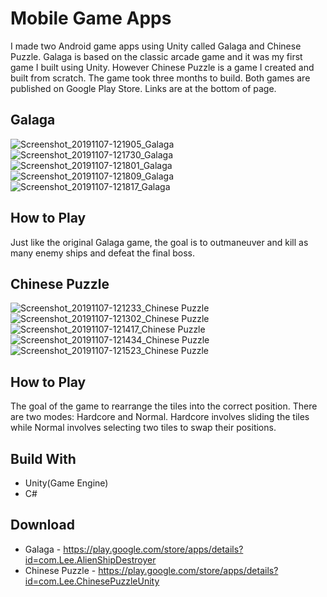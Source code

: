 # Mobile Game Apps
I made two Android game apps using Unity called Galaga and Chinese Puzzle. Galaga is based on the classic arcade game and it was my first game I built using Unity. However Chinese Puzzle is a game I created and built from scratch. The game took three months to build. Both games are published on Google Play Store. Links are at the bottom of page.

## Galaga
![Screenshot_20191107-121905_Galaga](https://user-images.githubusercontent.com/13184429/68429660-5e144c00-0163-11ea-8508-4605d5648041.jpg)
![Screenshot_20191107-121730_Galaga](https://user-images.githubusercontent.com/13184429/68429241-8e0f1f80-0162-11ea-8912-a628fc6991a2.jpg)
![Screenshot_20191107-121801_Galaga](https://user-images.githubusercontent.com/13184429/68429248-8f404c80-0162-11ea-871f-dd952b98fafa.jpg)
![Screenshot_20191107-121809_Galaga](https://user-images.githubusercontent.com/13184429/68429245-8ea7b600-0162-11ea-9c33-9da58f587921.jpg)
![Screenshot_20191107-121817_Galaga](https://user-images.githubusercontent.com/13184429/68429247-8f404c80-0162-11ea-9316-d35c2779f69d.jpg)
## How to Play
Just like the original Galaga game, the goal is to outmaneuver and kill as many enemy ships and defeat the final boss.

## Chinese Puzzle
![Screenshot_20191107-121233_Chinese Puzzle](https://user-images.githubusercontent.com/13184429/68429152-69b34300-0162-11ea-92d6-a28fc14b4e5f.jpg)
![Screenshot_20191107-121302_Chinese Puzzle](https://user-images.githubusercontent.com/13184429/68429151-69b34300-0162-11ea-96a0-24d0a7c3d15b.jpg)
![Screenshot_20191107-121417_Chinese Puzzle](https://user-images.githubusercontent.com/13184429/68429147-691aac80-0162-11ea-9847-3f95edb0ca52.jpg)
![Screenshot_20191107-121434_Chinese Puzzle](https://user-images.githubusercontent.com/13184429/68429148-691aac80-0162-11ea-9e9a-f23cd33c4559.jpg)
![Screenshot_20191107-121523_Chinese Puzzle](https://user-images.githubusercontent.com/13184429/68429149-691aac80-0162-11ea-90cb-7bb494fded11.jpg)
## How to Play
The goal of the game to rearrange the tiles into the correct position. There are two modes: Hardcore and Normal. Hardcore involves sliding the tiles while Normal involves selecting two tiles to swap their positions.

## Build With
* Unity(Game Engine)
* C#

## Download
* Galaga - https://play.google.com/store/apps/details?id=com.Lee.AlienShipDestroyer
* Chinese Puzzle - https://play.google.com/store/apps/details?id=com.Lee.ChinesePuzzleUnity
